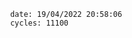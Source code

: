

                date: 19/04/2022 20:58:06
                cycles: 11100

                         